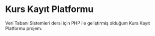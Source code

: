 # Kurs Kayıt Platformu
Veri Tabanı Sistemleri dersi için PHP ile geliştirmiş olduğum Kurs Kayıt Platformu projem.
